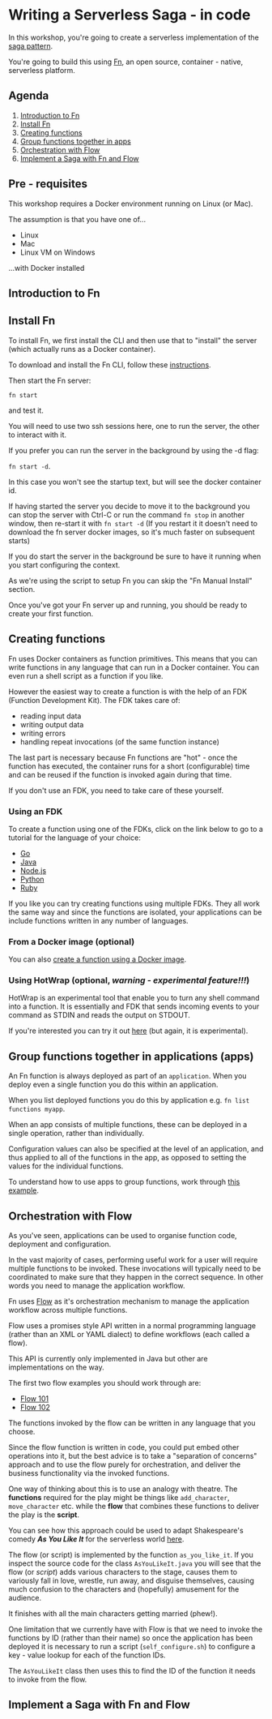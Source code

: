# Writing a Serverless Saga - in code

In this workshop, you're going to create a serverless implementation of the [saga pattern](https://microservices.io/patterns/data/saga.html).

You're going to build this using [Fn](https://fnproject.io/), an open source, container - native, serverless platform.

## Agenda
1.  [Introduction to Fn](#introduction)
2.  [Install Fn](#install)
3.  [Creating functions](#create)
4.  [Group functions together in apps](#group)
5.  [Orchestration with Flow](#orchestrate)
6.  [Implement a Saga with Fn and Flow](#saga)

## Pre - requisites
This workshop requires a Docker environment running on Linux (or Mac).

The assumption is that you have one of...
- Linux
- Mac
- Linux VM on Windows

...with Docker installed

## <a name="introduction"/> Introduction to Fn

## <a name="install"/> Install Fn
To install Fn, we first install the CLI and then use that to "install" the server (which actually runs as a Docker container).

To download and install the Fn CLI, follow these [instructions](http://fnproject.io/tutorials/install).

Then start the Fn server:

`fn start`

and test it.

You will need to use two ssh sessions here, one to run the server, the other to interact with it.

If you prefer you can run the server in the background by using the -d flag:

`fn start -d`.

In this case you won't see the startup text, but will see the docker container id.

If having started the server you decide to move it to the background you can stop the server with Ctrl-C or run the command `fn stop` in another window, then re-start it with `fn start -d` (If you restart it it doesn't need to download the fn server docker images, so it's much faster on subsequent starts)

If you do start the server in the background be sure to have it running when you start configuring the context.

As we're using the script to setup Fn you can skip the "Fn Manual Install" section.

Once you've got your Fn server up and running, you should be ready to create your first function.

## <a name="create"/> Creating functions
Fn uses Docker containers as function primitives.  This means that you can write functions in any language that can run in a Docker container.  You can even run a shell script as a function if you like.

However the easiest way to create a function is with the help of an FDK (Function Development Kit).  The FDK takes care of:
- reading input data
- writing output data
- writing errors
- handling repeat invocations (of the same function instance)

The last part is necessary because Fn functions are "hot" - once the function has executed, the container runs for a short (configurable) time and can be reused if the function is invoked again during that time.

If you don't use an FDK, you need to take care of these yourself.

### Using an FDK
To create a function using one of the FDKs, click on the link below to go to a tutorial for the language of your choice:

- [Go](http://fnproject.io/tutorials/Introduction/)
- [Java](http://fnproject.io/tutorials/JavaFDKIntroduction/)
- [Node.js](http://fnproject.io/tutorials/node/intro/)
- [Python](http://fnproject.io/tutorials/python/intro/)
- [Ruby](http://fnproject.io/tutorials/ruby/intro/)

If you like you can try creating functions using multiple FDKs.  They all work the same way and since the functions are isolated, your applications can be include functions written in any number of languages.  

### From a Docker image (optional)
You can also [create a function using a Docker image](http://fnproject.io/tutorials/ContainerAsFunction/).

### Using HotWrap (optional, *warning - experimental feature!!!*)
HotWrap is an experimental tool that enable you to turn any shell command into a function.  It is essentially and FDK that sends incoming events to your command as STDIN and reads the output on STDOUT.

If you're interested you can try it out [here](https://github.com/fnproject/hotwrap) (but again, it is experimental).

## <a name="group"/> Group functions together in applications (apps)

An Fn function is always deployed as part of an `application`.  When you deploy even a single function you do this within an application.

When you list deployed functions you do this by application e.g. `fn list functions myapp`.

When an app consists of multiple functions, these can be deployed in a single operation, rather than individually.

Configuration values can also be specified at the level of an application, and thus applied to all of the functions in the app, as opposed to setting the values for the individual functions.

To understand how to use apps to group functions, work through [this example](http://fnproject.io/tutorials/Apps/).

## <a name="orchestrate"/> Orchestration with Flow

As you've seen, applications can be used to organise function code, deployment and configuration.

In the vast majority of cases, performing useful work for a user will require multiple functions to be invoked.  These invocations will typically need to be coordinated to make sure that they happen in the correct sequence.  In other words you need to manage the application workflow.

Fn uses [Flow](https://github.com/fnproject/flow) as it's orchestration mechanism to manage the application workflow across multiple functions.

Flow uses a promises style API written in a normal programming language (rather than an XML or YAML dialect) to define workflows (each called a flow).

This API is currently only implemented in Java but other are implementations on the way.

The first two flow examples you should work through are:
- [Flow 101](http://fnproject.io/tutorials/Flow101/)
- [Flow 102](http://fnproject.io/tutorials/Flow102/)

The functions invoked by the flow can be written in any language that you choose.

Since the flow function is written in code, you could put embed other operations into it, but the best advice is to take a "separation of concerns" approach and to use the flow purely for orchestration, and deliver the business functionality via the invoked functions.

One way of thinking about this is to use an analogy with theatre.  The **functions** required for the play might be things like `add_character`, `move_character` etc. while the **flow** that combines these functions to deliver the play is the **script**.

You can see how this approach could be used to adapt Shakespeare's comedy ___As You Like It___ for the serverless world [here](https://bitbucket.org/ewan_slater/comedy/src).

The flow (or script) is implemented by the function `as_you_like_it`.  If you inspect the source code for the class `AsYouLikeIt.java` you will see that the flow (or *script*) adds various characters to the stage, causes them to variously fall in love, wrestle, run away, and disguise themselves, causing much confusion to the characters and (hopefully) amusement for the audience.

It finishes with all the main characters getting married (phew!).

One limitation that we currently have with Flow is that we need to invoke the functions by ID (rather than their name) so once the application has been deployed it is necessary to run a script (`self_configure.sh`) to configure a key - value lookup for each of the function IDs.

The `AsYouLikeIt` class then uses this to find the ID of the function it needs to invoke from the flow.

## <a name="saga"/> Implement a Saga with Fn and Flow 
